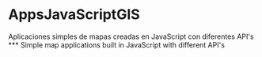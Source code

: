 # AppsJavaScriptGIS
Aplicaciones simples de mapas creadas en JavaScript con diferentes API's *** Simple map applications built in JavaScript with different API's
